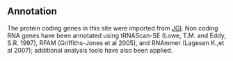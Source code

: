 Annotation
----------

The protein coding genes in this site were imported from
[JGI](http://genome.jgi.doe.gov/Physo1_1/Physo1_1.home.html). Non coding
RNA genes have been annotated using tRNAScan-SE (Lowe, T.M. and Eddy,
S.R. 1997), RFAM (Griffiths-Jones et al 2005), and RNAmmer (Lagesen
K.,et al 2007); additional analysis tools have also been applied.
